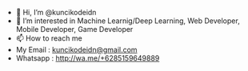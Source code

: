 - 👋 Hi, I’m @kuncikodeidn
- 👀 I’m interested in Machine Learnig/Deep Learning, Web Developer, Mobile Developer, Game Developer
- 📫 How to reach me
-  My Email  : kuncikodeidn@gmail.com
-  Whatsapp  : http://wa.me/+6285159649889
  


